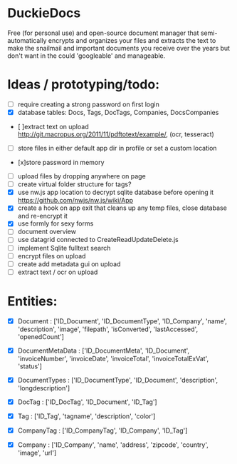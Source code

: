 DuckieDocs
==========
Free (for personal use) and open-source document manager that semi-automatically encrypts and organizes your files and extracts the text to make the snailmail and important documents you receive over the years but don't want in the could 'googleable' and manageable.

Ideas / prototyping/todo:
=========================

- [ ] require creating a strong password on first login
- [x] database tables: Docs, Tags, DocTags, Companies, DocsCompanies
- [ ]extract text on upload http://git.macropus.org/2011/11/pdftotext/example/, (ocr, tesseract)
- [ ] store files in either default app dir in profile or set a custom location
- [x]store password in memory
- [ ] upload files by dropping anywhere on page
- [ ] create virtual folder structure for tags?
- [x] use nw.js app location to decrypt sqlite database before opening it https://github.com/nwjs/nw.js/wiki/App
- [x] create a hook on app exit that cleans up any temp files, close database and re-encrypt it
- [x] use formly for sexy forms
- [ ] document overview
- [ ] use datagrid connected to CreateReadUpdateDelete.js
- [ ] implement Sqlite fulltext search
- [ ] encrypt files on upload
- [ ] create add metadata gui on upload
- [ ] extract text / ocr on upload

Entities:
=========
- [x] Document : ['ID_Document', 'ID_DocumentType', 'ID_Company', 'name', 'description', 'image', 'filepath', 'isConverted', 'lastAccessed', 'openedCount']
- [x] DocumentMetaData : ['ID_DocumentMeta', 'ID_Document', 'invoiceNumber', 'invoiceDate', 'invoiceTotal', 'invoiceTotalExVat', 'status']
- [x] DocumentTypes : ['ID_DocumentType', 'ID_Document', 'description', 'longdescription']
- [x] DocTag : ['ID_DocTag', 'ID_Document', 'ID_Tag']
- [x] Tag : ['ID_Tag', 'tagname', 'description', 'color']
- [x] CompanyTag : ['ID_CompanyTag', 'ID_Company', 'ID_Tag']
- [x] Company :  ['ID_Company', 'name', 'address', 'zipcode', 'country', 'image', 'url']



